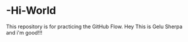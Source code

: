 # -Hi-World
This repository is for practicing the GitHub Flow.
Hey
   This is Gelu Sherpa and i'm good!!!
